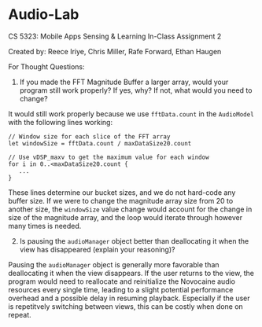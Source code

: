# Audio-Lab
CS 5323: Mobile Apps Sensing &amp; Learning In-Class Assignment 2

Created by: Reece Iriye, Chris Miller, Rafe Forward, Ethan Haugen

For Thought Questions:
1. If you made the FFT Magnitude Buffer a larger array, would your program still work properly? If yes, why? If not, what would you need to change?

It would still work properly because we use `fftData.count` in the `AudioModel` with the following lines working:

```{swift}
// Window size for each slice of the FFT array
let windowSize = fftData.count / maxDataSize20.count

// Use vDSP_maxv to get the maximum value for each window
for i in 0..<maxDataSize20.count {
   ...
}
```
These lines determine our bucket sizes, and we do not hard-code any buffer size. If we were to change the magnitude array size from 20 to another size, the `windowSize` value change would account for the change in size of the magnitude array, and the loop would iterate through however many times is needed.

2. Is pausing the `audioManager` object better than deallocating it when the view has disappeared (explain your reasoning)?

Pausing the `audioManager` object is generally more favorable than deallocating it when the view disappears. If the user returns to the view, the program would need to reallocate and reinitialize the Novocaine audio resources every single time, leading to a slight potential performance overhead and a possible delay in resuming playback. Especially if the user is repetitvely switching between views, this can be costly when done on repeat. 
